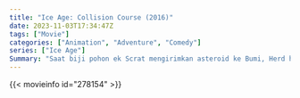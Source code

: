 ```yaml
---
title: "Ice Age: Collision Course (2016)"
date: 2023-11-03T17:34:47Z
tags: ["Movie"]
categories: ["Animation", "Adventure", "Comedy"]
series: ["Ice Age"]
Summary: "Saat biji pohon ek Scrat mengirimkan asteroid ke Bumi, Herd harus menemukan cara untuk menghentikan asteroid tersebut menghantam Bumi dengan bantuan temannya yang kembali."
---
```


<mux-player stream-type="on-demand"
src="https://kp3d-my.sharepoint.com/personal/ryoo_kp3d_onmicrosoft_com/_layouts/15/download.aspx?share=EZ656IUW0LNOlM-jQ2gBZ3ABln4iDoDUED_7puMybjzDLg" prefer-playback="mse" controls>

</mux-player>


{{< movieinfo id="278154" >}}

<script src="https://cdn.jsdelivr.net/npm/@mux/mux-player"></script>

 <script type="application/ld+json ">
{
"@context": "https://schema.org/",
"@type": "VideoObject",
"name": "Ice Age: Collision Course",
"contentUrl": "https://stream.mux.com/01igvc2L00LaKPVbaEy5YqaI2gLHbfWThTyZKKqE9y48g.m3u8",
"thumbnailUrl": "https://www.themoviedb.org/t/p/original/jvDKir3zpeShUQ3ILfvoPgtp7B4.jpg?width=314&fit_mode=preserve&time=25",
"uploadDate": "2023-11-03T17:34:47Z",
}

</script>
